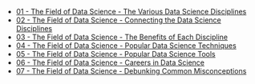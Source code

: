 - [01 - The Field of Data Science - The Various Data Science Disciplines]()
- [02 - The Field of Data Science - Connecting the Data Science Disciplines]()
- [03 - The Field of Data Science - The Benefits of Each Discipline]()
- [04 - The Field of Data Science - Popular Data Science Techniques]()
- [05 - The Field of Data Science - Popular Data Science Tools]()
- [06 - The Field of Data Science - Careers in Data Science]()
- [07 - The Field of Data Science - Debunking Common Misconceptions]()
